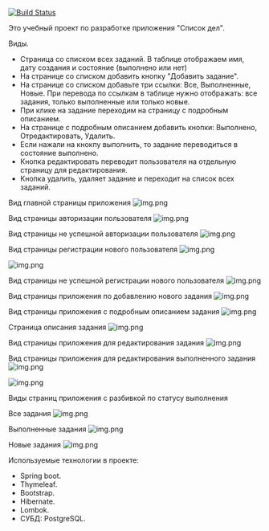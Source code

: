 [![Build Status](https://app.travis-ci.com/MasterMaxTs/project_ToDoList.svg?branch=master)](https://app.travis-ci.com/MasterMaxTs/project_ToDoList)

Это учебный проект по разработке  приложения "Список дел".

Виды.
- Страница со списком всех заданий. В таблице отображаем имя, дату создания и состояние (выполнено или нет)
- На странице со списком добавить кнопку "Добавить задание".
- На странице со списком добавьте три ссылки: Все, Выполненные, Новые. При перевода по ссылкам в таблице нужно отображать: все задания, только выполненные или только новые.
- При клике на задание переходим на страницу с подробным описанием.
- На странице с подробным описанием добавить кнопки: Выполнено, Отредактировать, Удалить.
- Если нажали на кнокпу выполнить, то задание переводиться в состояние выполнено.
- Кнопка редактировать переводит пользователя на отдельную страницу для редактирования.
- Кнопка удалить, удаляет задание и переходит на список всех заданий.

Вид главной страницы приложения
![img.png](./screenshots/index.JPG)


Вид страницы авторизации пользователя
![img.png](./screenshots/authorization.JPG)


Вид страницы не успешной авторизации пользователя
![img.png](./screenshots/authorization_invalid.JPG)


Вид страницы регистрации нового пользователя
![img.png](./screenshots/registration.JPG)

![img.png](./screenshots/registration_success.JPG)


Вид страницы не успешной регистрации нового пользователя
![img.png](./screenshots/registration_fail.JPG)


Вид страницы приложения по добавлению нового задания
![img.png](./screenshots/new_item.JPG)

Вид страницы приложения с подробным описанием задания
![img.png](./screenshots/items.JPG)

Страница описания задания
![img.png](./screenshots/item_description.JPG)

Вид страницы приложения для редактирования задания
![img.png](./screenshots/item_update.JPG)

Вид страницы приложения для редактирования выполненного задания
![img.png](./screenshots/index__.JPG)

![img.png](./screenshots/item_done.JPG)


Виды страниц приложения с разбивкой по статусу выполнения

Все задания
![img.png](./screenshots/index_.JPG)

Выполненные задания
![img.png](./screenshots/items_completed.JPG)

Новые задания
![img.png](./screenshots/items_new.JPG)




Используемые технологии в проекте:
- Spring boot.
- Thymeleaf.
- Bootstrap.
- Hibernate.
- Lombok.
- СУБД: PostgreSQL.
